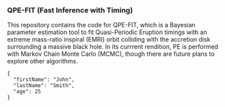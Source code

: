 ### QPE-FIT (Fast Inference with Timing)

This repository contains the code for QPE-FIT, which is a Bayesian parameter estimation tool to fit Quasi-Periodic Eruption timings with an extreme mass-ratio inspiral (EMRI) orbit colliding with the accretion disk surrounding a massive black hole. In its currrent rendition, PE is performed with Markov Chain Monte Carlo (MCMC), though there are future plans to explore other algorithms.

```
{
  "firstName": "John",
  "lastName": "Smith",
  "age": 25
}
```
